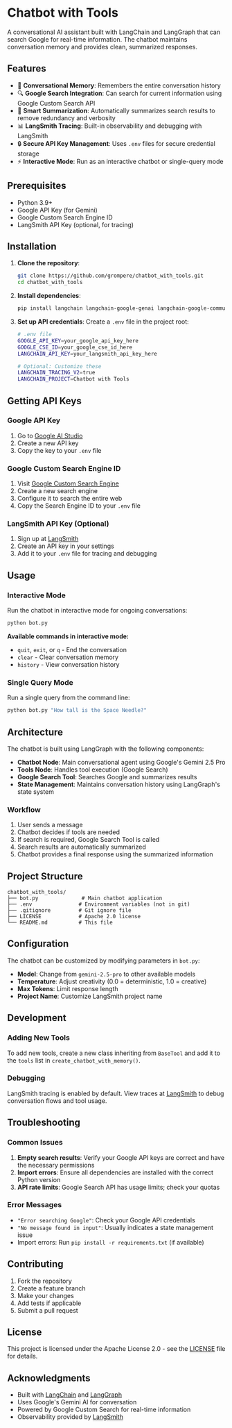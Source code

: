 # Chatbot with Tools

A conversational AI assistant built with LangChain and LangGraph that can search Google for real-time information. The chatbot maintains conversation memory and provides clean, summarized responses.

## Features

- 🤖 **Conversational Memory**: Remembers the entire conversation history
- 🔍 **Google Search Integration**: Can search for current information using Google Custom Search API
- 📝 **Smart Summarization**: Automatically summarizes search results to remove redundancy and verbosity
- 📊 **LangSmith Tracing**: Built-in observability and debugging with LangSmith
- 🔒 **Secure API Key Management**: Uses `.env` files for secure credential storage
- ⚡ **Interactive Mode**: Run as an interactive chatbot or single-query mode

## Prerequisites

- Python 3.9+
- Google API Key (for Gemini)
- Google Custom Search Engine ID
- LangSmith API Key (optional, for tracing)

## Installation

1. **Clone the repository**:
   ```bash
   git clone https://github.com/grompere/chatbot_with_tools.git
   cd chatbot_with_tools
   ```

2. **Install dependencies**:
   ```bash
   pip install langchain langchain-google-genai langchain-google-community langgraph python-dotenv
   ```

3. **Set up API credentials**:
   Create a `.env` file in the project root:
   ```bash
   # .env file
   GOOGLE_API_KEY=your_google_api_key_here
   GOOGLE_CSE_ID=your_google_cse_id_here
   LANGCHAIN_API_KEY=your_langsmith_api_key_here
   
   # Optional: Customize these
   LANGCHAIN_TRACING_V2=true
   LANGCHAIN_PROJECT=Chatbot with Tools
   ```

## Getting API Keys

### Google API Key
1. Go to [Google AI Studio](https://aistudio.google.com/)
2. Create a new API key
3. Copy the key to your `.env` file

### Google Custom Search Engine ID
1. Visit [Google Custom Search Engine](https://cse.google.com/)
2. Create a new search engine
3. Configure it to search the entire web
4. Copy the Search Engine ID to your `.env` file

### LangSmith API Key (Optional)
1. Sign up at [LangSmith](https://smith.langchain.com/)
2. Create an API key in your settings
3. Add it to your `.env` file for tracing and debugging

## Usage

### Interactive Mode
Run the chatbot in interactive mode for ongoing conversations:

```bash
python bot.py
```

**Available commands in interactive mode:**
- `quit`, `exit`, or `q` - End the conversation
- `clear` - Clear conversation memory
- `history` - View conversation history

### Single Query Mode
Run a single query from the command line:

```bash
python bot.py "How tall is the Space Needle?"
```

## Architecture

The chatbot is built using LangGraph with the following components:

- **Chatbot Node**: Main conversational agent using Google's Gemini 2.5 Pro
- **Tools Node**: Handles tool execution (Google Search)
- **Google Search Tool**: Searches Google and summarizes results
- **State Management**: Maintains conversation history using LangGraph's state system

### Workflow
1. User sends a message
2. Chatbot decides if tools are needed
3. If search is required, Google Search Tool is called
4. Search results are automatically summarized
5. Chatbot provides a final response using the summarized information

## Project Structure

```
chatbot_with_tools/
├── bot.py              # Main chatbot application
├── .env               # Environment variables (not in git)
├── .gitignore         # Git ignore file
├── LICENSE            # Apache 2.0 license
└── README.md          # This file
```

## Configuration

The chatbot can be customized by modifying parameters in `bot.py`:

- **Model**: Change from `gemini-2.5-pro` to other available models
- **Temperature**: Adjust creativity (0.0 = deterministic, 1.0 = creative)
- **Max Tokens**: Limit response length
- **Project Name**: Customize LangSmith project name

## Development

### Adding New Tools
To add new tools, create a new class inheriting from `BaseTool` and add it to the `tools` list in `create_chatbot_with_memory()`.

### Debugging
LangSmith tracing is enabled by default. View traces at [LangSmith](https://smith.langchain.com/) to debug conversation flows and tool usage.

## Troubleshooting

### Common Issues

1. **Empty search results**: Verify your Google API keys are correct and have the necessary permissions
2. **Import errors**: Ensure all dependencies are installed with the correct Python version
3. **API rate limits**: Google Search API has usage limits; check your quotas

### Error Messages
- `"Error searching Google"`: Check your Google API credentials
- `"No message found in input"`: Usually indicates a state management issue
- Import errors: Run `pip install -r requirements.txt` (if available)

## Contributing

1. Fork the repository
2. Create a feature branch
3. Make your changes
4. Add tests if applicable
5. Submit a pull request

## License

This project is licensed under the Apache License 2.0 - see the [LICENSE](LICENSE) file for details.

## Acknowledgments

- Built with [LangChain](https://langchain.com/) and [LangGraph](https://langchain-ai.github.io/langgraph/)
- Uses Google's Gemini AI for conversation
- Powered by Google Custom Search for real-time information
- Observability provided by [LangSmith](https://smith.langchain.com/) 